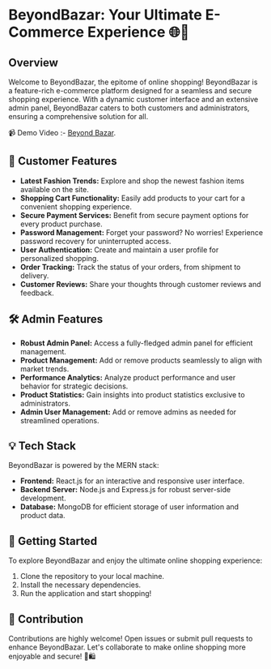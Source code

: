 # BeyondBazar: Your Ultimate E-Commerce Experience 🌐🛒

## Overview

Welcome to BeyondBazar, the epitome of online shopping! BeyondBazar is a feature-rich e-commerce platform designed for a seamless and secure shopping experience. With a dynamic customer interface and an extensive admin panel, BeyondBazar caters to both customers and administrators, ensuring a comprehensive solution for all.

 📹 Demo Video :- [Beyond Bazar](https://drive.google.com/file/d/1rWTtHWeLi0e3VDasM15EgPgeRZbELnUD/view?usp=sharing).

## 🌟 Customer Features

- **Latest Fashion Trends:** Explore and shop the newest fashion items available on the site.
- **Shopping Cart Functionality:** Easily add products to your cart for a convenient shopping experience.
- **Secure Payment Services:** Benefit from secure payment options for every product purchase.
- **Password Management:** Forget your password? No worries! Experience password recovery for uninterrupted access.
- **User Authentication:** Create and maintain a user profile for personalized shopping.
- **Order Tracking:** Track the status of your orders, from shipment to delivery.
- **Customer Reviews:** Share your thoughts through customer reviews and feedback.

## 🛠 Admin Features

- **Robust Admin Panel:** Access a fully-fledged admin panel for efficient management.
- **Product Management:** Add or remove products seamlessly to align with market trends.
- **Performance Analytics:** Analyze product performance and user behavior for strategic decisions.
- **Product Statistics:** Gain insights into product statistics exclusive to administrators.
- **Admin User Management:** Add or remove admins as needed for streamlined operations.

## 💡 Tech Stack

BeyondBazar is powered by the MERN stack:

- **Frontend:** React.js for an interactive and responsive user interface.
- **Backend Server:** Node.js and Express.js for robust server-side development.
- **Database:** MongoDB for efficient storage of user information and product data.

## 🚀 Getting Started

To explore BeyondBazar and enjoy the ultimate online shopping experience:

1. Clone the repository to your local machine.
2. Install the necessary dependencies.
3. Run the application and start shopping!


## 🙌 Contribution

Contributions are highly welcome! Open issues or submit pull requests to enhance BeyondBazar. Let's collaborate to make online shopping more enjoyable and secure! 🚀🛍
